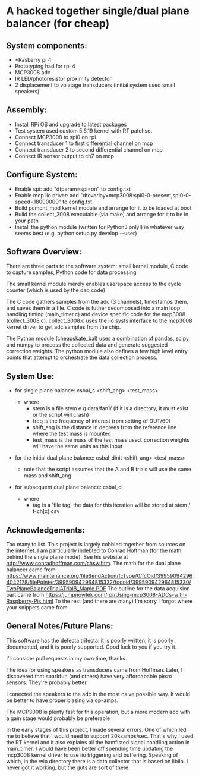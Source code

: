 # A hacked together single/dual plane balancer (for cheap)

## System components:
  - *Rasberry pi 4
  - Prototyping had for rpi 4
  - MCP3008 adc
  - IR LED/photoresistor proximity detector
  - 2 displacement to volatage transducers (initial system used small speakers)


## Assembly:
  - Install RPi OS and upgrade to latest packages
  - Test system used custom 5.6.19 kernel with RT patchset
  - Connect MCP3008 to spi0 on rpi
  - Connect transducer 1 to first differential channel on mcp
  - Connect transducer 2 to second differential channel on mcp
  - Connect IR sensor output to ch7 on mcp

## Configure System:
  - Enable spi: add "dtparam=spi=on" to config.txt
  - Enable mcp iio driver: add "dtoverlay=mcp3008:spi0-0-present,spi0-0-speed=18000000" to config.txt
  - Build pcmcnt_mod kernel module and arrange for it to be loaded at boot
  - Build the collect_3008 executable (via make) and arrange for it to be in your path
  - Install the python module (written for Python3 only!) in whatever way seems best (e.g. python setup.py develop --user)

## Software Overview:
  There are three parts to the software system: small kernel module, C code to capture samples, Python code for data processing

  The small kernel module merely enables userspace access to the cycle counter (which is used by the daq code)

  The C code gathers samples from the adc (3 channels), timestamps them, and saves them in a file.  C code is futher decomposed
  into a main loop handling timing (main_timer.c) and device specific code for the mcp3008 (collect_3008.c).  collect_3008.c
  uses the iio sysfs interface to the mcp3008 kernel driver to get adc samples from the chip.

  The Python module (cheapskate_bal) uses a combination of pandas, scipy, and numpy to process the collected data and generate
  suggested correction weights.  The python module also defines a few high level entry points that attempt to orchestrate the
  data collection process.

## System Use:
  - for single plane balance: csbal_s <stem> <freq> <shift_ang> <test_mass>
    - where
      - stem is a file stem e.g data/fan1/  (if it is a directory, it must exist or the script will crash)
      - freq is the frequency of interest (rpm setting of DUT/60)
      - shift_ang is the distance in degrees from the reference line where the test mass is mounted
      - test_mass is the mass of the test mass used. correction weights will have the same units as this input

  - for the initial dual plane balance: csbal_dinit <stem> <freq> <shift_ang> <test_mass> 
      - note that the script assumes that the A and B trials will use the same mass and shift_ang

  - for subsequent dual plane balance: csbal_d <stem> <tag>
      - where 
        - tag is a 'file tag' the data for this iteration will be stored at stem / t<tag>-ch[x].csv

## Acknowledgements:
  Too many to list.  This project is largely cobbled together from sources on the internet.  I am particularly
  indebted to Conrad Hoffman (for the math behind the single plane mode).  See his website at http://www.conradhoffman.com/chsw.htm.
  The math for the dual plane balancer came from https://www.maintenance.org/fileSendAction/fcType/0/fcOid/399590942964042178/filePointer/399590942964815332/fodoid/399590942964815330/TwoPlaneBalanceTrialATrialB_Maple.PDF 
  The outline for the data acquision part came from https://jumpnowtek.com/rpi/Using-mcp3008-ADCs-with-Raspberry-Pis.html
  To the rest (and there are many) I'm sorry I forgot where your snippets came from.


## General Notes/Future Plans:
  This software has the defecta trifecta: it is poorly written, it is poorly documented, and it is poorly supported.  Good luck to you if you try it.

  I'll consider pull requests in my own time, thanks.

  The idea for using speakers as transducers came from Hoffman.  Later, I discovered that sparkfun (and others) have very affordabable piezo sensors. They're probably better.

  I conected the speakers to the adc in the most naive possible way.  It would be better to have proper biasing via op-amps.

  The MCP3008 is plenty fast for this operation, but a more modern adc with a gain stage would probably be preferable

  In the early stages of this project, I made several errors.  One of which led me to believe that I would need to support 20ksamps/sec. That's why I used the RT kernel and
  it also explains all the hamfisted signal handling action in main_timer.  I would have been better off spending time updating the mcp3008 kernel driver to use iio triggering
  and buffering.  Speaking of which, in the wip directory there is a data collector that is based on libiio.  I never got it working, but the guts are sort of there.

